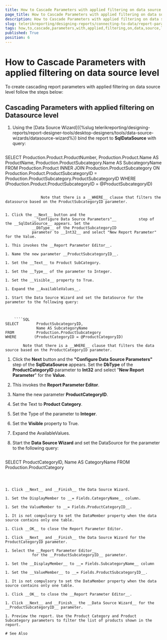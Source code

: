 ```yaml
---
title: How to Cascade Parameters with applied filtering on data source level
page_title: How to Cascade Parameters with applied filtering on data source level | for Telerik Reporting Documentation
description: How to Cascade Parameters with applied filtering on data source level
slug: telerikreporting/designing-reports/connecting-to-data/report-parameters/how-to-cascade-parameters-with-applied-filtering-on-data-source-level
tags: how,to,cascade,parameters,with,applied,filtering,on,data,source,level
published: True
position: 6
---
```


# How to Cascade Parameters with applied filtering on data source level



To create cascading report parameters with applied filtering on data source level follow the steps below:    	

## Cascading Parameters with applied filtering on Datasource level

1. Using the [Data Source Wizard]({%slug telerikreporting/designing-reports/report-designer-tools/desktop-designers/tools/data-source-wizards/datasource-wizard%}) bind the report to __SqlDataSource__ with query:
		        

	
    ````SQL
SELECT        Production.Product.ProductNumber, Production.Product.Name AS ProductName, 
              Production.ProductSubcategory.Name AS SubcategoryName
FROM          Production.Product 
              INNER JOIN Production.ProductSubcategory 
                   ON Production.Product.ProductSubcategoryID = Production.ProductSubcategory.ProductSubcategoryID
WHERE        (Production.Product.ProductSubcategoryID = @ProductSubcategoryID)
````

				Note that there is a __WHERE__ clause that filters the datasource based on the ProductSubcategoryID parameter.
			

1. Click the __Next__ button and the 
			__"Configure Data Source Parameters"__			step of the __SqlDataSource__ appears. Set the 
			__DbType__ of the ProductSubcategoryID
			parameter to __Int32__ and select "New Report Parameter" for the Value.

1. This invokes the __Report Parameter Editor__.

1. Name the new parameter __ProductSubcategoryID__.

1. Set the __Text__ to Product SubCategory.

1. Set the __Type__ of the parameter to Integer.

1. Set the __Visible__ property to True.

1. Expand the __AvailableValues__.

1. Start the Data Source Wizard and set the DataSource for the parameter to the following query: 
		        

	
    ````SQL
SELECT        ProductSubcategoryID, 
              Name AS SubcategoryName
FROM          Production.ProductSubcategory
WHERE        (ProductCategoryID = @ProductCategoryID)
````

			Note that there is a __WHERE__ clause that filters the data source based on the ProductCategoryID parameter.
			

1. Click the __Next__ button and the 
			__"Configure Data Source Parameters"__ step of 
			the __SqlDataSource__ appears. Set the 
			__DbType__ of the __ProductCategoryID__ 
			parameter to __Int32__ and select "__New Report 
			Parameter__" for the __Value__.

1. This invokes the __Report Parameter Editor__. 

1. Name the new parameter __ProductCategoryID__.

1. Set the Text to __Product Category__.

1. Set the Type of the parameter to __Integer__.

1. Set the __Visible__ property to True.

1. Expand the AvailableValues.

1. Start the __Data Source Wizard__ and set the DataSource for 
			the parameter to the following query:
		        

	
    ````SQL
SELECT
              ProductCategoryID,
              Name AS CategoryName
FROM
              Production.ProductCategory
````



1. Click __Next__ and __Finish__ the Data Source Wizard.

1. Set the DisplayMember to __= Fields.CategoryName__ column.

1. Set the ValueMember to __= Fields.ProductCategoryID__.

1. It is not compulsory to set the DataMember property when the data source contains only one table.

1. Click __OK__ to close the Report Parameter Editor.

1. Click __Next__ and __Finish__ the Data Source Wizard for the ProductCategoryID parameter.

1. Select the __Report Parameter Editor__ 
			for the __ProductSubcategoryID__ parameter.

1. Set the __DisplayMember__ to __= Fields.SubcategoryName__ column

1. Set the __ValueMember__ to __= Fields.ProductSubcategoryID__.

1. It is not compulsory to set the DataMember property when the data source contains only one table.

1. Click __OK__ to close the __Report Parameter Editor__.

1. Click __Next__ and __Finish__ the __Data Source Wizard__ for the __ProductSubcategoryID__ parameter.

1. Preview the report. Use the Product Category and Product Subcategory parameters to filter the list of products shown in the report.

# See Also

